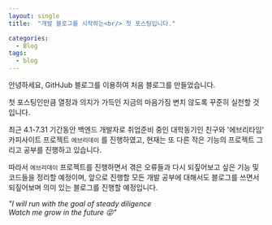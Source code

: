 ```yaml
---
layout: single
title:  "개발 블로그를 시작하는<br/> 첫 포스팅입니다."

categories:
  - Blog
tags:
  - blog
---
```


안녕하세요,
GitHJub 블로그를 이용하여 처음 블로그를 만들었습니다.

첫 포스팅인만큼 열정과 의지가 가득인 지금의 마음가짐 변치 않도록 꾸준히 실천할 것입니다.

최근 4.1-7.31 기간동안 백엔드 개발자로 취업준비 중인 대학동기인 친구와 '에브리타임' 카피사이트 프로젝트 ```에브리데이``` 를 진행하였고,
현재는 또 다른 작은 기능의 프로젝트 그리고 공부를 진행하고 있습니다.

따라서 ```에브리데이``` 프로젝트를 진행하면서 겪은 오류들과 다시 되짚어보고 싶은 기능 및 코드들을 정리할 예정이며, 앞으로 진행할 모든 개발 공부에 대해서도 블로그를 쓰면서 되짚어보며 의미 있는 블로그를 진행할 예정입니다.

*"I will run with the goal of steady diligence<br/>
Watch me grow in the future :stuck_out_tongue_winking_eye:"*


